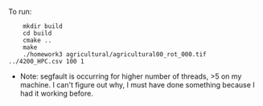 To run:

		mkdir build
		cd build
		cmake ..
		make
		./homework3 agricultural/agricultural00_rot_000.tif ../4200_HPC.csv 100 1

* Note: segfault is occurring for higher number of threads, >5 on my machine.  I can't figure out why, I must have done something because I had it working before.